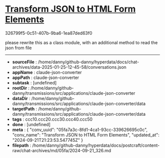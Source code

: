 # [Transform JSON to HTML Form Elements](https://claude.ai/chat/05fa7a3c-8fd1-4ca1-93cc-339626695c0c)

326799f5-0c51-407b-9ba6-1ea87ded63f0

please rewrite this as a class module, with an additional method to read the json from file

---

* **sourceFile** : /home/danny/github-danny/hyperdata/docs/chat-archives/data-2025-01-25-12-45-58/conversations.json
* **appName** : claude-json-converter
* **appPath** : claude-json-converter
* **subtask** : [undefined]
* **rootDir** : /home/danny/github-danny/transmissions/src/applications/claude-json-converter
* **dataDir** : /home/danny/github-danny/transmissions/src/applications/claude-json-converter/data
* **targetPath** : /home/danny/github-danny/transmissions/src/applications/claude-json-converter/data
* **tags** : ccc10.ccc20.ccc30.ccc40.ccc50
* **done** : [undefined]
* **meta** : {
  "conv_uuid": "05fa7a3c-8fd1-4ca1-93cc-339626695c0c",
  "conv_name": "Transform JSON to HTML Form Elements",
  "updated_at": "2024-09-21T21:23:53.547745Z"
}
* **filepath** : /home/danny/github-danny/hyperdata/docs/postcraft/content-raw/chat-archives/md/05fa/2024-09-21_326.md